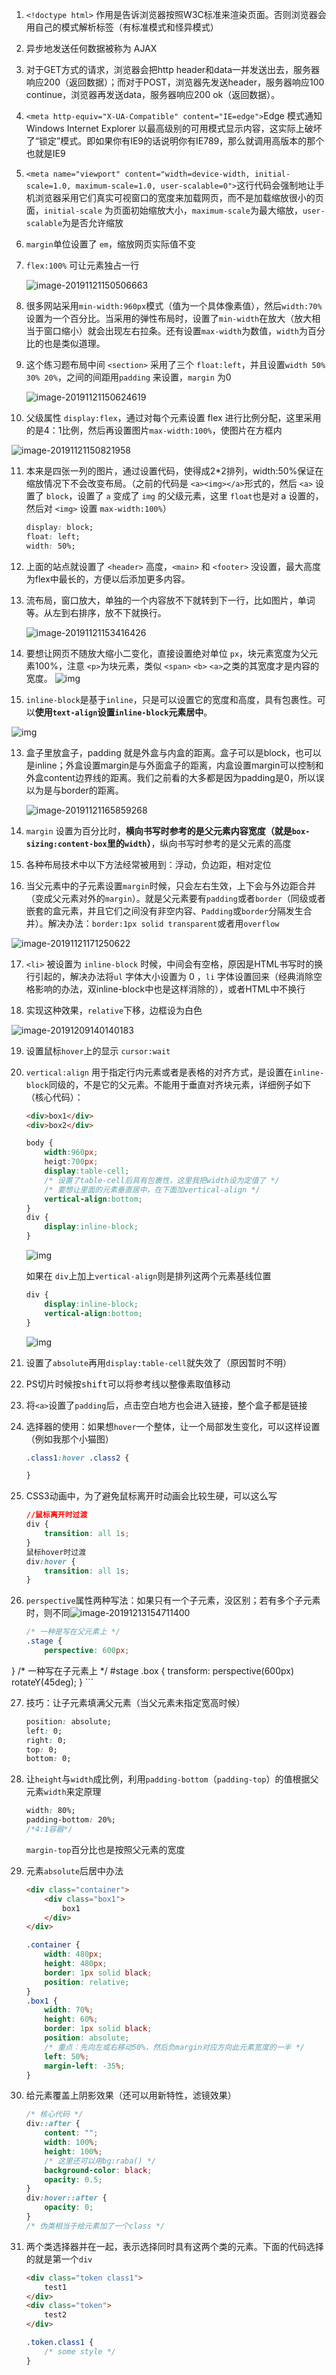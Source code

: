1. `<!doctype html>` 作用是告诉浏览器按照W3C标准来渲染页面。否则浏览器会用自己的模式解析标签（有标准模式和怪异模式）

2. 异步地发送任何数据被称为 AJAX

3. 对于GET方式的请求，浏览器会把http header和data一并发送出去，服务器响应200（返回数据）；而对于POST，浏览器先发送header，服务器响应100 continue，浏览器再发送data，服务器响应200 ok（返回数据）。

4. `<meta http-equiv="X-UA-Compatible" content="IE=edge">`Edge 模式通知 Windows Internet Explorer 以最高级别的可用模式显示内容，这实际上破坏了“锁定”模式。即如果你有IE9的话说明你有IE789，那么就调用高版本的那个也就是IE9

5. `<meta name="viewport" content="width=device-width, initial-scale=1.0, maximum-scale=1.0, user-scalable=0">`这行代码会强制地让手机浏览器采用它们真实可视窗口的宽度来加载网页，而不是加载缩放很小的页面，`initial-scale` 为页面初始缩放大小，`maximum-scale`为最大缩放，`user-scalable`为是否允许缩放

6. `margin`单位设置了 `em`，缩放网页实际值不变

7. `flex:100%` 可让元素独占一行

   ![image-20191121150506663](assets/image-20191121150506663.png ':size=300')

8. 很多网站采用`min-width:960px`模式（值为一个具体像素值），然后`width:70%`设置为一个百分比。当采用的弹性布局时，设置了`min-width`在放大（放大相当于窗口缩小）就会出现左右拉条。还有设置`max-width`为数值，`width`为百分比的也是类似道理。

9. 这个练习题布局中间 `<section>` 采用了三个 `float:left`，并且设置`width 50% 30% 20%`，之间的间距用`padding` 来设置，`margin` 为0

    ![image-20191121150624619](assets/image-20191121150624619.png ":size=300") 

10. 父级属性 `display:flex`，通过对每个元素设置 flex 进行比例分配，这里采用的是4：1比例，然后再设置图片`max-width:100%`，使图片在方框内

   ![image-20191121150821958](assets/image-20191121150821958.png ":size=400")

11. 本来是四张一列的图片，通过设置代码，使得成2*2排列，width:50%保证在缩放情况下不会改变布局。（之前的代码是 `<a><img></a>`形式的，然后 `<a>` 设置了 `block`，设置了 `a` 变成了 `img` 的父级元素，这里 `float`也是对 a 设置的，然后对 `<img>` 设置 `max-width:100%`）

     ```css
     display: block;
     float: left;
     width: 50%;
     ```

12. 上面的站点就设置了 `<header>` 高度，`<main>` 和 `<footer>` 没设置，最大高度为flex中最长的，方便以后添加更多内容。

13. 流布局，窗口放大，单独的一个内容放不下就转到下一行，比如图片，单词等。从左到右排序，放不下就换行。

       ![image-20191121153416426](assets/image-20191121153416426.png ":size=600")                        

14. 要想让网页不随放大缩小二变化，直接设置绝对单位 `px`，块元素宽度为父元素100%，注意 `<p>`为块元素，类似 `<span>` `<b>` `<a>`之类的其宽度才是内容的宽度。         ![img](assets/0-1574321795070.png ":size=600")            

15. `inline-block`是基于`inline`，只是可以设置它的宽度和高度，具有包裹性。可以**使用`text-align`设置`inline-block`元素居中**。

   ![img](assets/0-1574322039407.png ":size=200")

13. 盒子里放盒子，padding 就是外盒与内盒的距离。盒子可以是block，也可以是inline；外盒设置margin是与外面盒子的距离，内盒设置margin可以控制和外盒content边界线的距离。我们之前看的大多都是因为padding是0，所以误以为是与border的距离。  

    ![image-20191121165859268](assets/image-20191121165859268.png ":size=500")

14. `margin` 设置为百分比时，**横向书写时参考的是父元素内容宽度（就是`box-sizing:content-box`里的`width`）**，纵向书写时参考的是父元素的高度

15. 各种布局技术中以下方法经常被用到：浮动，负边距，相对定位

16. 当父元素中的子元素设置`margin`时候，只会左右生效，上下会与外边距合并（变成父元素对外的`margin`）。就是父元素要有`padding`或者`border`（同级或者嵌套的盒元素，并且它们之间没有非空内容、`Padding`或`border`分隔发生合并）。解决办法：`border:1px solid transparent`或者用`overflow`

   ![image-20191121171250622](assets/image-20191121171250622.png ":size=400")

17. `<li>` 被设置为 `inline-block` 时候，中间会有空格，原因是HTML书写时的换行引起的，解决办法将`ul` 字体大小设置为 0 ，`li` 字体设置回来（经典消除空格影响的办法，双inline-block中也是这样消除的），或者HTML中不换行

18. 实现这种效果，`relative`下移，边框设为白色

   ![image-20191209140140183](assets/image-20191209140140183.png)

19. 设置鼠标`hover`上的显示 `cursor:wait`

20. `vertical:align` 用于指定行内元素或者是表格的对齐方式，是设置在`inline-block`同级的，不是它的父元素。不能用于垂直对齐块元素，详细例子如下（核心代码）：

    ```html
    <div>box1</div>
    <div>box2</div>
    ```

    ```css
    body {
        width:960px;
        heigt:700px;
        display:table-cell;
        /* 设置了table-cell后具有包裹性，这里我把width设为定值了 */
        /* 要想让里面的元素垂直居中，在下面加vertical-align */
        vertical-align:bottom;
    }
    div {
        display:inline-block;
    }
    ```
    ![img](assets/0-1574327919857.png ":size=200")

    如果在 `div`上加上`vertical-align`则是排列这两个元素基线位置

    ```css
    div {
        display:inline-block;
        vertical-align:bottom;
    }                        
    ```
    
    ![img](assets/0-1574328406119.png ":size=200")
    
21. 设置了`absolute`再用`display:table-cell`就失效了（原因暂时不明）

22. PS切片时候按<kbd>shift</kbd>可以将参考线以整像素取值移动

23. 将`<a>`设置了`padding`后，点击空白地方也会进入链接，整个盒子都是链接

24. 选择器的使用：如果想`hover`一个整体，让一个局部发生变化，可以这样设置（例如我那个小猫图）

    ```css
    .class1:hover .class2 {
    
    }
    ```

25. CSS3动画中，为了避免鼠标离开时动画会比较生硬，可以这么写

    ```css
    //鼠标离开时过渡
    div {
    	transition: all 1s;
    }
    鼠标hover时过渡
    div:hover {
    	transition: all 1s;
    }
    ```

26. `perspective`属性两种写法：如果只有一个子元素，没区别；若有多个子元素时，则不同![image-20191213154711400](assets/image-20191213154711400.png ":size=200")

    ```css
    /* 一种是写在父元素上 */
    .stage {
        perspective: 600px;
}
    /* 一种写在子元素上 */
    #stage .box {
        transform: perspective(600px) rotateY(45deg);
    }
    ```

27. 技巧：让子元素填满父元素（当父元素未指定宽高时候）

    ```css
    position: absolute;
    left: 0;
    right: 0;
    top: 0;
    bottom: 0;
    ```

28. 让`height`与`width`成比例，利用`padding-bottom`（`padding-top`）的值根据父元素`width`来定原理

    ```css
    width: 80%;
    padding-bottom: 20%;
    /*4:1容器*/
    ```

    `margin-top`百分比也是按照父元素的宽度

29. 元素`absolute`后居中办法

    ```html
    <div class="container">
        <div class="box1">
            box1
        </div>
    </div>
    ```

    ```css
    .container {
        width: 480px;
        height: 480px;
        border: 1px solid black;
        position: relative;
    }
    .box1 {
        width: 70%;
        height: 60%;
        border: 1px solid black;
        position: absolute;
        /* 重点：先向左或右移动50%，然后负margin对应方向此元素宽度的一半 */
        left: 50%;
        margin-left: -35%;
    }
    ```

30. 给元素覆盖上阴影效果（还可以用新特性，滤镜效果）

    ```css
    /* 核心代码 */
    div::after {
        content: "";
        width: 100%;
        height: 100%;
        /* 这里还可以用bg:raba() */
        background-color: black;
        opacity: 0.5;
    }
    div:hover::after {
        opacity: 0;
    }
    /* 伪类相当于给元素加了一个class */
    ```

31. 两个类选择器并在一起，表示选择同时具有这两个类的元素。下面的代码选择的就是第一个`div`

    ```html
    <div class="token class1">
        test1
    </div>
    <div class="token">
        test2
    </div>
    ```

    ```css
    .token.class1 {
        /* some style */
    }
    ```



